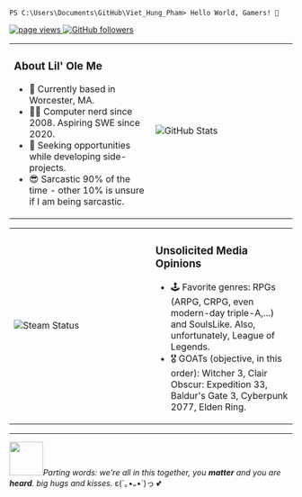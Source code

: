 ```console
PS C:\Users\Documents\GitHub\Viet_Hung_Pham> Hello World, Gamers! 👋 
```

<p>
  <a href="https://github.com/HungVPham">
    <img src="https://komarev.com/ghpvc/?username=HungVPham" alt="page views">
  </a>
  <a href="https://github.com/HungVPham?tab=followers">
    <img alt="GitHub followers" src="https://img.shields.io/github/followers/HungVPham?color=blue&logo=github">
  </a>
</p>

<table>
<tr>
<td width="50%">

 ### About Lil' Ole Me
- 📍 Currently based in Worcester, MA.
- 👨‍💻 Computer nerd since 2008. Aspiring SWE since 2020.
- 🎯 Seeking opportunities while developing side-projects.
- 😎 Sarcastic 90% of the time - other 10% is unsure if I am being sarcastic. 

</td>
<td width="50%">
<img src="https://github-readme-stats.vercel.app/api?username=HungVPham&show_icons=true&theme=react" alt="GitHub Stats">
</td>
</tr>
</table>

<table>
<tr>
<td width="50%">
<img src="https://github-readme-steam-status.vercel.app/status/?steamid=76561198241297500&show_recent_game_bg=true" alt="Steam Status">
</td>
<td width="50%">

 ### Unsolicited Media Opinions
- 🕹️ Favorite genres: RPGs (ARPG, CRPG, even modern-day triple-A,...) and SoulsLike. Also, unfortunately, League of Legends.
- 🎖️ GOATs (objective, in this order): Witcher 3, Clair Obscur: Expedition 33, Baldur's Gate 3, Cyberpunk 2077, Elden Ring.

</td>
</tr>
</table>

---
<img src="https://media.giphy.com/media/LnQjpWaON8nhr21vNW/giphy.gif" width="60">*Parting words: we're all in this together, you **matter** and you are **heard**. big hugs and kisses.* ε(´｡•᎑•`)っ 💕
